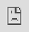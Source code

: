 # configurator-6

<iframe style="position: absolute; top: 0px; left: 0px; height: 100%; width: 1px; min-width: 100%;" src="https://pchbird.github.io/configurator-6/configuator6.jpg/keyshot-configurator.html" frameborder="0" scrolling="no" allowfullscreen="allowfullscreen"></iframe>
